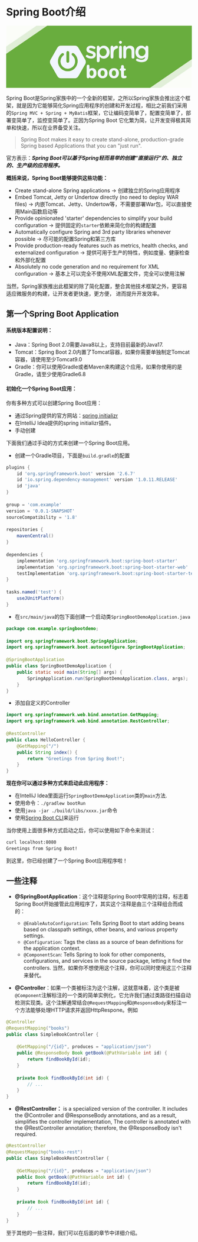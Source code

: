 # Spring Boot介绍

![spring-boot](../../images/spring-boot/spring-boot.jpeg)

Spring Boot是Spring家族中的一个全新的框架，之所以Spring家族会推出这个框架，就是因为它能够简化Spring应用程序的创建和开发过程，相比之前我们采用的`Spring MVC + Spring + MyBatis`框架，它让编码变简单了，配置变简单了，部署变简单了，监控变简单了。正因为Spring Boot 它化繁为简，让开发变得极其简单和快速，所以在业界备受关注。

> Spring Boot makes it easy to create stand-alone, production-grade Spring based Applications that you can "just run".

官方表示：***Spring Boot可以基于Spring轻而易举的创建“直接运行”的、独立的、生产级的应用程序。***

**概括来说，Spring Boot能够提供这些功能：**

* Create stand-alone Spring applications -> 创建独立的Spring应用程序
* Embed Tomcat, Jetty or Undertow directly (no need to deploy WAR files) -> 内嵌Tomcat、Jetty、Undertow等，不需要部署War包，可以直接使用Main函数启动等
* Provide opinionated 'starter' dependencies to simplify your build configuration -> 提供固定的`starter`依赖来简化你的构建配置
* Automatically configure Spring and 3rd party libraries whenever possible -> 尽可能的配置Spring和第三方库
* Provide production-ready features such as metrics, health checks, and externalized configuration -> 提供可用于生产的特性，例如度量、健康检查和外部化配置
* Absolutely no code generation and no requirement for XML configuration -> 基本上可以完全不使用XML配置文件，完全可以使用注解

当然，Spring家族推出此框架的除了简化配置，整合其他技术框架之外，更容易适应微服务的构建，让开发者更快速，更方便， 进而提升开发效率。

## 第一个Spring Boot Application

#### 系统版本配置说明：
* Java：Spring Boot 2.0需要Java8以上，支持目前最新的Java17.
* Tomcat：Spring Boot 2.0内置了Tomcat容器，如果你需要单独制定Tomcat容器，请使用至少Tomcat9.0
* Gradle：你可以使用Gradle或者Maven来构建这个应用，如果你使用的是Gradle，请至少使用Gradle6.8

#### 初始化一个Spring Boot应用：
你有多种方式可以创建Spring Boot应用：
* 通过Spring提供的官方网站：[spring initializr](https://start.spring.io/)
* 在IntelliJ Idea提供的spring initializr插件。
* 手动创建

下面我们通过手动的方式来创建一个Spring Boot应用。

* 创建一个Gradle项目，下面是`build.gradle`的配置
```gradle
plugins {
    id 'org.springframework.boot' version '2.6.7'
    id 'io.spring.dependency-management' version '1.0.11.RELEASE'
    id 'java'
}

group = 'com.example'
version = '0.0.1-SNAPSHOT'
sourceCompatibility = '1.8'

repositories {
    mavenCentral()
}

dependencies {
    implementation 'org.springframework.boot:spring-boot-starter'
    implementation 'org.springframework.boot:spring-boot-starter-web'
    testImplementation 'org.springframework.boot:spring-boot-starter-test'
}

tasks.named('test') {
    useJUnitPlatform()
}
```

* 在`src/main/java`的包下面创建一个启动类`SpringBootDemoApplication.java`
```java
package com.example.springbootdemo;

import org.springframework.boot.SpringApplication;
import org.springframework.boot.autoconfigure.SpringBootApplication;

@SpringBootApplication
public class SpringBootDemoApplication {
    public static void main(String[] args) {
        SpringApplication.run(SpringBootDemoApplication.class, args);
    }
}
```

* 添加自定义的Controller

```java
import org.springframework.web.bind.annotation.GetMapping;
import org.springframework.web.bind.annotation.RestController;

@RestController
public class HelloController {
	@GetMapping("/")
	public String index() {
		return "Greetings from Spring Boot!";
	}
}
```

**现在你可以通过多种方式来启动此应用程序：**
* 在IntelliJ Idea里面运行`SpringBootDemoApplication`类的`main`方法.
* 使用命令：`./gradlew bootRun`
* 使用`java -jar ./build/libs/xxxx.jar`命令
* 使用[Spring Boot CLI](https://docs.spring.io/spring-boot/docs/current/reference/html/getting-started.html#getting-started.installing.cli)来运行

当你使用上面很多种方式启动之后，你可以使用如下命令来测试：
```bash
curl localhost:8080
Greetings from Spring Boot!
```
到这里，你已经创建了一个Spring Boot应用程序啦！

## 一些注释

* **@SpringBootApplication**：这个注释是Spring Boot中常用的注释，标志着Spring Boot开始接管此应用程序了，其实这个注释是由三个注释组合而成的：
  * `@EnableAutoConfiguration`: Tells Spring Boot to start adding beans based on classpath settings, other beans, and various property settings.
  * `@Configuration`: Tags the class as a source of bean definitions for the application context.
  * `@ComponentScan`: Tells Spring to look for other components, configurations, and services in the source package, letting it find the controllers.
当然，如果你不想使用这个注释，你可以同时使用这三个注释来替代。

* **@Controller**：如果一个类被标注为这个注解，这就意味着，这个类是被`@Component`注解标注的一个类的简单实例化，它允许我们通过类路径扫描自动检测实现类。这个注解通常结合`@RequestMapping`和`@ResponseBody`来标注一个方法能够处理HTTP请求并返回HttpRespone。例如

```java
@Controller
@RequestMapping("books")
public class SimpleBookController {

    @GetMapping("/{id}", produces = "application/json")
    public @ResponseBody Book getBook(@PathVariable int id) {
        return findBookById(id);
    }

    private Book findBookById(int id) {
        // ...
    }
}
```

* **@RestController：**  is a specialized version of the controller. It includes the @Controller and @ResponseBody annotations, and as a result, simplifies the controller implementation, The controller is annotated with the @RestController annotation; therefore, the @ResponseBody isn't required.

```java
@RestController
@RequestMapping("books-rest")
public class SimpleBookRestController {
    
    @GetMapping("/{id}", produces = "application/json")
    public Book getBook(@PathVariable int id) {
        return findBookById(id);
    }

    private Book findBookById(int id) {
        // ...
    }
}
```

至于其他的一些注释，我们可以在后面的章节中详细介绍。
